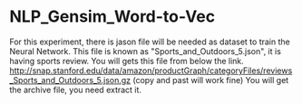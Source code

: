 # NLP_Gensim_Word-to-Vec

For this experiment, there is jason file will be needed as dataset to train the Neural Network.
This file is known as "Sports_and_Outdoors_5.json", it is having sports review. You will gets this file from below the link.
http://snap.stanford.edu/data/amazon/productGraph/categoryFiles/reviews_Sports_and_Outdoors_5.json.gz (copy and past will work fine)
You will get the archive file, you need extract it.
